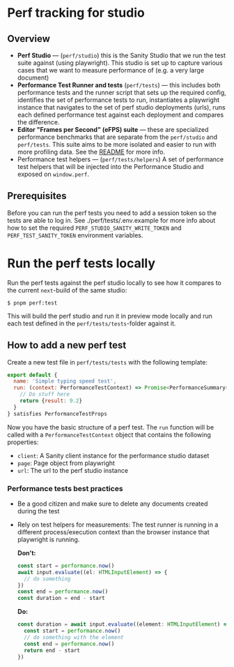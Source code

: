 # Perf tracking for studio

## Overview

- **Perf Studio** — (`perf/studio`) this is the Sanity Studio that we run the test suite against (using playwright). This studio is set up to capture various cases that we want to measure performance of (e.g. a very large document)
- **Performance Test Runner and tests** (`perf/tests`) — this includes both performance tests and the runner script that sets up the required config, identifies the set of performance tests to run, instantiates a playwright instance that navigates to the set of perf studio deployments (urls), runs each defined performance test against each deployment and compares the difference.
- **Editor "Frames per Second" (eFPS) suite** — these are specialized performance benchmarks that are separate from the `perf/studio` and `perf/tests`. This suite aims to be more isolated and easier to run with more profiling data. See the [README](./efps/README.md) for more info.
- Performance test helpers — (`perf/tests/helpers`) A set of performance test helpers that will be injected into the Performance Studio and exposed on `window.perf`.

## Prerequisites

Before you can run the perf tests you need to add a session token so the tests are able to log in. See ./perf/tests/.env.example for more info about how to set the required `PERF_STUDIO_SANITY_WRITE_TOKEN` and `PERF_TEST_SANITY_TOKEN` environment variables.

# Run the perf tests locally

Run the perf tests against the perf studio locally to see how it compares to the current `next`-build of the same studio:

```
$ pnpm perf:test
```

This will build the perf studio and run it in preview mode locally and run each test defined in the `perf/tests/tests`-folder against it.

## How to add a new perf test

Create a new test file in `perf/tests/tests` with the following template:

```js
export default {
  name: 'Simple typing speed test',
  run: (context: PerformanceTestContext) => Promise<PerformanceSummary> {
    // Do stuff here
    return {result: 9.2}
  }
} satisfies PerformanceTestProps
```

Now you have the basic structure of a perf test. The `run` function will be called with a `PerformanceTestContext` object that contains the following properties:

- `client`: A Sanity client instance for the performance studio dataset
- `page`: Page object from playwright
- `url`: The url to the perf studio instance

### Performance tests best practices

- Be a good citizen and make sure to delete any documents created during the test
- Rely on test helpers for measurements: The test runner is running in a different process/execution context than the browser instance that playwright is running.

  **Don't:**

  ```ts
  const start = performance.now()
  await input.evaluate((el: HTMLInputElement) => {
    // do something
  })
  const end = performance.now()
  const duration = end - start
  ```

  **Do:**

  ```ts
  const duration = await input.evaluate((element: HTMLInputElement) => {
    const start = performance.now()
    // do something with the element
    const end = performance.now()
    return end - start
  })
  ```
